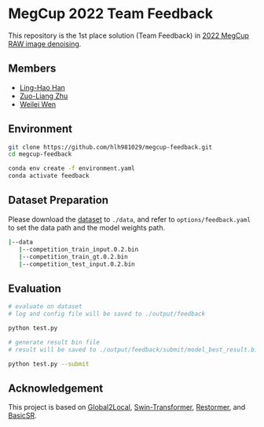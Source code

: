 # MegCup 2022 Team Feedback

This repository is the 1st place solution (Team Feedback) in [2022 MegCup RAW image denoising](https://studio.brainpp.com/competition/5?tab=rank).

## Members
- [Ling-Hao Han](https://github.com/hlh981029)
- [Zuo-Liang Zhu](https://github.com/NK-CS-ZZL)
- [Weilei Wen](https://github.com/wwlCape)

## Environment

```bash
git clone https://github.com/hlh981029/megcup-feedback.git
cd megcup-feedback

conda env create -f environment.yaml
conda activate feedback
```

## Dataset Preparation

Please download the [dataset](https://studio.brainpp.com/competition/5?tab=questions) to `./data`,
and refer to `options/feedback.yaml` to set the data path and the model weights path.

```bash
|--data
   |--competition_train_input.0.2.bin
   |--competition_train_gt.0.2.bin
   |--competition_test_input.0.2.bin
```

## Evaluation

```bash
# evaluate on dataset
# log and config file will be saved to ./output/feedback

python test.py

# generate result bin file
# result will be saved to ./output/feedback/submit/model_best_result.bin

python test.py --submit
```



## Acknowledgement

This project is based on [Global2Local](https://github.com/ShangHua-Gao/G2L-search), [Swin-Transformer](https://github.com/microsoft/Swin-Transformer), [Restormer](https://github.com/swz30/Restormer), and [BasicSR](https://github.com/xinntao/BasicSR).

